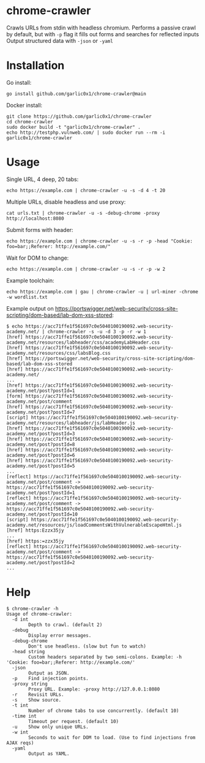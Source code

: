 # chrome-crawler
Crawls URLs from stdin with headless chromium. Performs a passive crawl by default, but with `-p` flag it fills out forms and searches for reflected inputs  
Output structured data with `-json` or `-yaml`  

# Installation
Go install:
```
go install github.com/garlic0x1/chrome-crawler@main
```
Docker install:  
```
git clone https://github.com/garlic0x1/chrome-crawler
cd chrome-crawler
sudo docker build -t "garlic0x1/chrome-crawler" .
echo http://testphp.vulnweb.com/ | sudo docker run --rm -i garlic0x1/chrome-crawler
```

# Usage
Single URL, 4 deep, 20 tabs:  
```
echo https://example.com | chrome-crawler -u -s -d 4 -t 20
```  
Multiple URLs, disable headless and use proxy:  
```
cat urls.txt | chrome-crawler -u -s -debug-chrome -proxy http://localhost:8080
```  
Submit forms with header:  
```
echo https://example.com | chrome-crawler -u -s -r -p -head "Cookie: foo=bar;;Referer: http://example.com/"
```  
Wait for DOM to change:  
```
echo https://example.com | chrome-crawler -u -s -r -p -w 2
```  
Example toolchain:  
```
echo https://example.com | gau | chrome-crawler -u | url-miner -chrome -w wordlist.txt
```  
Example output on https://portswigger.net/web-security/cross-site-scripting/dom-based/lab-dom-xss-stored:
```
$ echo https://acc71ffe1f561697c0e5040100190092.web-security-academy.net/ | chrome-crawler -s -u -d 3 -p -r -w 1
[href] https://acc71ffe1f561697c0e5040100190092.web-security-academy.net/resources/labheader/css/academyLabHeader.css
[href] https://acc71ffe1f561697c0e5040100190092.web-security-academy.net/resources/css/labsBlog.css
[href] https://portswigger.net/web-security/cross-site-scripting/dom-based/lab-dom-xss-stored
[href] https://acc71ffe1f561697c0e5040100190092.web-security-academy.net/
...
[href] https://acc71ffe1f561697c0e5040100190092.web-security-academy.net/post?postId=1
[form] https://acc71ffe1f561697c0e5040100190092.web-security-academy.net/post/comment
[href] https://acc71ffe1f561697c0e5040100190092.web-security-academy.net/post?postId=7
[script] https://acc71ffe1f561697c0e5040100190092.web-security-academy.net/resources/labheader/js/labHeader.js
[href] https://acc71ffe1f561697c0e5040100190092.web-security-academy.net/post?postId=3
[href] https://acc71ffe1f561697c0e5040100190092.web-security-academy.net/post?postId=8
[href] https://acc71ffe1f561697c0e5040100190092.web-security-academy.net/post?postId=6
[href] https://acc71ffe1f561697c0e5040100190092.web-security-academy.net/post?postId=5
...
[reflect] https://acc71ffe1f561697c0e5040100190092.web-security-academy.net/post/comment -> https://acc71ffe1f561697c0e5040100190092.web-security-academy.net/post?postId=1
[reflect] https://acc71ffe1f561697c0e5040100190092.web-security-academy.net/post/comment -> https://acc71ffe1f561697c0e5040100190092.web-security-academy.net/post?postId=10
[script] https://acc71ffe1f561697c0e5040100190092.web-security-academy.net/resources/js/loadCommentsWithVulnerableEscapeHtml.js
[href] https:Ezzx35jy
...
[href] https:=zzx35jy
[reflect] https://acc71ffe1f561697c0e5040100190092.web-security-academy.net/post/comment -> https://acc71ffe1f561697c0e5040100190092.web-security-academy.net/post?postId=2
...
```

# Help
```
$ chrome-crawler -h
Usage of chrome-crawler:
  -d int
    	Depth to crawl. (default 2)
  -debug
    	Display error messages.
  -debug-chrome
    	Don't use headless. (slow but fun to watch)
  -head string
    	Custom headers separated by two semi-colons. Example: -h 'Cookie: foo=bar;;Referer: http://example.com/'
  -json
    	Output as JSON.
  -p	Find injection points.
  -proxy string
    	Proxy URL. Example: -proxy http://127.0.0.1:8080
  -r	Revisit URLs.
  -s	Show source.
  -t int
    	Number of chrome tabs to use concurrently. (default 10)
  -time int
    	Timeout per request. (default 10)
  -u	Show only unique URLs.
  -w int
    	Seconds to wait for DOM to load. (Use to find injections from AJAX reqs)
  -yaml
    	Output as YAML.
```
